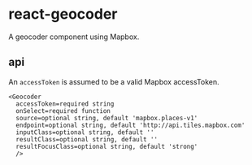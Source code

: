 # react-geocoder

A geocoder component using Mapbox.

## api

An `accessToken` is assumed to be a valid Mapbox accessToken.

```
<Geocoder
  accessToken=required string
  onSelect=required function
  source=optional string, default 'mapbox.places-v1'
  endpoint=optional string, default 'http://api.tiles.mapbox.com'
  inputClass=optional string, default ''
  resultClass=optional string, default ''
  resultFocusClass=optional string, default 'strong'
  />
```
